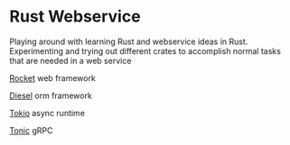 # Rust Webservice

Playing around with learning Rust and webservice ideas in Rust. Experimenting and trying out different crates to accomplish
normal tasks that are needed in a web service

[Rocket](https://rocket.rs/) web framework

[Diesel](https://diesel.rs/) orm framework

[Tokio](https://tokio.rs/) async runtime

[Tonic](https://github.com/hyperium/tonic) gRPC